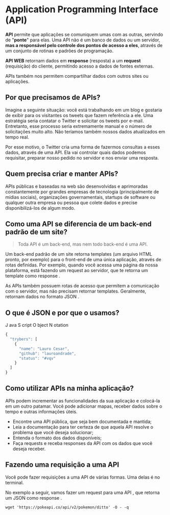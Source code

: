 # Application Programming Interface (API)

**API** permite que aplicações se comuniquem umas com as outras, servindo de "**ponte**" para elas. Uma API não é um banco de dados ou um servidor, **mas a responsável pelo controle dos pontos de acesso a eles**, através de um conjunto de rotinas e padrões de programação.

**API WEB** retornam dados em **response** (resposta) a um **request** (requisição) do cliente, permitindo acesso a dados de fontes externas.

APIs também nos permitem compartilhar dados com outros sites ou aplicações.


## Por que precisamos de APIs?

Imagine a seguinte situação: você está trabalhando em um blog e gostaria de exibir para os visitantes os tweets que fazem referência a ele.
Uma estratégia seria contatar o Twitter e solicitar os tweets por e-mail. Entretanto, esse processo seria extremamente manual e o número de solicitações muito alto. Não teríamos também nossos dados atualizados em tempo real.

Por esse motivo, o Twitter cria uma forma de fazermos consultas a esses dados, através de uma API. Ela vai controlar quais dados podemos requisitar, preparar nosso pedido no servidor e nos enviar uma resposta.


## Quem precisa criar e manter APIs?

APIs públicas e baseadas na web são desenvolvidas e aprimoradas constantemente por grandes empresas de tecnologia (principalmente de mídias sociais), organizações governamentais, startups de software ou qualquer outra empresa ou pessoa que colete dados e precise disponibilizá-los de algum modo.


## Como uma API se diferencia de um back-end padrão de um site?

> Toda API é um back-end, mas nem todo back-end é uma API.

Um back-end padrão de um site retorna templates (um arquivo HTML pronto, por exemplo) para o front-end de uma única aplicação, através de rotas definidas. Por exemplo, quando você acessa uma página da nossa plataforma, está fazendo um request ao servidor, que te retorna um template como response .

As APIs também possuem rotas de acesso que permitem a comunicação com o servidor, mas não precisam retornar templates. Geralmente, retornam dados no formato JSON .


## O que é JSON e por que o usamos?
J ava S cript O bject N otation
```javascript
{
  "trybers": [
    {
      "name": "Lauro Cesar",
      "github": "lauroandrade",
      "status": "#vqv"
    }
  ]
}
```


## Como utilizar APIs na minha aplicação?

APIs podem incrementar as funcionalidades da sua aplicação e colocá-la em um outro patamar. Você pode adicionar mapas, receber dados sobre o tempo e outras informações úteis.
- Encontre uma API pública, que seja bem documentada e mantida;
- Leia a documentação para ter certeza de que aquela API resolve o problema que você deseja solucionar;
- Entenda o formato dos dados disponíveis;
- Faça requests e receba responses da API com os dados que você deseja receber.


## Fazendo uma requisição a uma API

Você pode fazer requisições a uma API de várias formas. Uma delas é no terminal.

No exemplo a seguir, vamos fazer um request para uma API , que retorna um JSON como response .
```terminal
wget 'https://pokeapi.co/api/v2/pokemon/ditto' -O - -q
```
